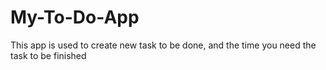 # My-To-Do-App
This app is used to create new task to be done, and the time you need the task to be finished
